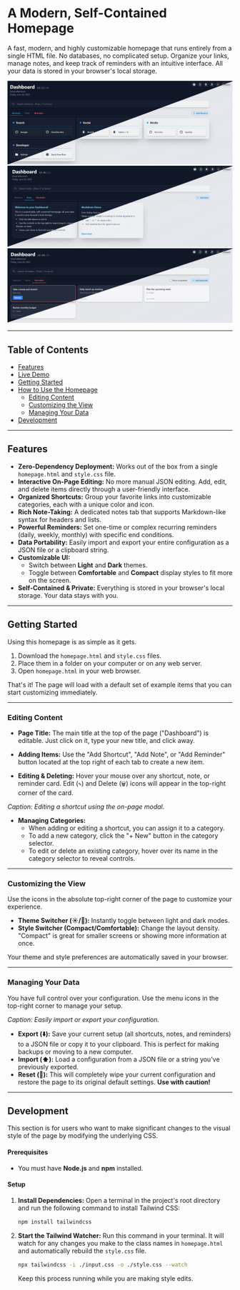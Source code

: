 # A Modern, Self-Contained Homepage

A fast, modern, and highly customizable homepage that runs entirely from a single HTML file. No databases, no complicated setup. Organize your links, manage notes, and keep track of reminders with an intuitive interface. All your data is stored in your browser's local storage.

![screenshot1](screenshots/screenshot1.png)
![screenshot2](screenshots/screenshot2.png)
![screenshot3](screenshots/screenshot3.png)

---

## Table of Contents

- [Features](#features)
- [Live Demo](#live-demo)
- [Getting Started](#getting-started)
- [How to Use the Homepage](#how-to-use-the-homepage)
  - [Editing Content](#editing-content)
  - [Customizing the View](#customizing-the-view)
  - [Managing Your Data](#managing-your-data)
- [Development](#development)

---

## Features

* **Zero-Dependency Deployment:** Works out of the box from a single `homepage.html` and `style.css` file.
* **Interactive On-Page Editing:** No more manual JSON editing. Add, edit, and delete items directly through a user-friendly interface.
* **Organized Shortcuts:** Group your favorite links into customizable categories, each with a unique color and icon.
* **Rich Note-Taking:** A dedicated notes tab that supports Markdown-like syntax for headers and lists.
* **Powerful Reminders:** Set one-time or complex recurring reminders (daily, weekly, monthly) with specific end conditions.
* **Data Portability:** Easily import and export your entire configuration as a JSON file or a clipboard string.
* **Customizable UI:**
    * Switch between **Light** and **Dark** themes.
    * Toggle between **Comfortable** and **Compact** display styles to fit more on the screen.
* **Self-Contained & Private:** Everything is stored in your browser's local storage. Your data stays with you.

---

## Getting Started

Using this homepage is as simple as it gets.

1.  Download the `homepage.html` and `style.css` files.
2.  Place them in a folder on your computer or on any web server.
3.  Open `homepage.html` in your web browser.

That's it! The page will load with a default set of example items that you can start customizing immediately.

---

### Editing Content

* **Page Title:** The main title at the top of the page ("Dashboard") is editable. Just click on it, type your new title, and click away.

* **Adding Items:** Use the "Add Shortcut", "Add Note", or "Add Reminder" button located at the top right of each tab to create a new item.

* **Editing & Deleting:** Hover your mouse over any shortcut, note, or reminder card. Edit (`✎`) and Delete (`🗑️`) icons will appear in the top-right corner of the card.

*Caption: Editing a shortcut using the on-page modal.*

* **Managing Categories:**
    * When adding or editing a shortcut, you can assign it to a category.
    * To add a new category, click the "+ New" button in the category selector.
    * To edit or delete an existing category, hover over its name in the category selector to reveal controls.

---

### Customizing the View

Use the icons in the absolute top-right corner of the page to customize your experience.

* **Theme Switcher (☀️/🌙):** Instantly toggle between light and dark modes.
* **Style Switcher (Compact/Comfortable):** Change the layout density. "Compact" is great for smaller screens or showing more information at once.

Your theme and style preferences are automatically saved in your browser.

---

### Managing Your Data

You have full control over your configuration. Use the menu icons in the top-right corner to manage your setup.

*Caption: Easily import or export your configuration.*

* **Export (⬇️):** Save your current setup (all shortcuts, notes, and reminders) to a JSON file or copy it to your clipboard. This is perfect for making backups or moving to a new computer.
* **Import (⬆️):** Load a configuration from a JSON file or a string you've previously exported.
* **Reset (🔄):** This will completely wipe your current configuration and restore the page to its original default settings. **Use with caution!**

---

## Development

This section is for users who want to make significant changes to the visual style of the page by modifying the underlying CSS.

#### Prerequisites

* You must have **Node.js** and **npm** installed.

#### Setup

1.  **Install Dependencies:**
    Open a terminal in the project's root directory and run the following command to install Tailwind CSS:
    ```bash
    npm install tailwindcss
    ```

2.  **Start the Tailwind Watcher:**
    Run this command in your terminal. It will watch for any changes you make to the class names in `homepage.html` and automatically rebuild the `style.css` file.
    ```bash
    npx tailwindcss -i ./input.css -o ./style.css --watch
    ```
    Keep this process running while you are making style edits.
